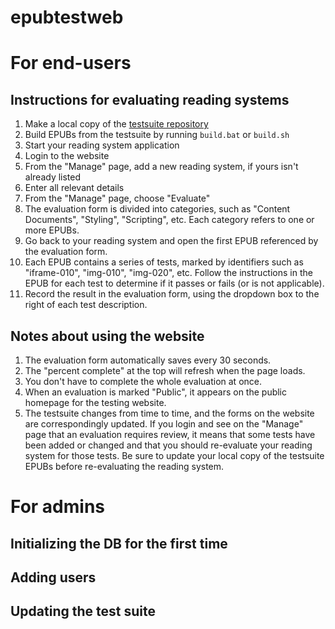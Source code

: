 epubtestweb
========

For end-users
==============

Instructions for evaluating reading systems
------------------------------------

1. Make a local copy of the [testsuite repository](https://github.com/mgylling/epub-testsuite)
2. Build EPUBs from the testsuite by running `build.bat` or `build.sh`
3. Start your reading system application
4. Login to the website
5. From the "Manage" page, add a new reading system, if yours isn't already listed
6. Enter all relevant details
7. From the "Manage" page, choose "Evaluate"
8. The evaluation form is divided into categories, such as "Content Documents", "Styling", "Scripting", etc. Each category refers to one or more EPUBs.
9. Go back to your reading system and open the first EPUB referenced by the evaluation form.
10. Each EPUB contains a series of tests, marked by identifiers such as "iframe-010", "img-010", "img-020", etc. Follow the instructions in the EPUB for each test to determine if it passes or fails (or is not applicable). 
11. Record the result in the evaluation form, using the dropdown box to the right of each test description.

Notes about using the website
-----------------------------

1. The evaluation form automatically saves every 30 seconds.
2. The "percent complete" at the top will refresh when the page loads.
3. You don't have to complete the whole evaluation at once.
4. When an evaluation is marked "Public", it appears on the public homepage for the testing website.
5. The testsuite changes from time to time, and the forms on the website are correspondingly updated. If you login and see on the "Manage" page that an evaluation requires review, it means that some tests have been added or changed and that you should re-evaluate your reading system for those tests. Be sure to update your local copy of the testsuite EPUBs before re-evaluating the reading system.


For admins
==========

Initializing the DB for the first time
---------------------------------


Adding users
------------


Updating the test suite
---------------

